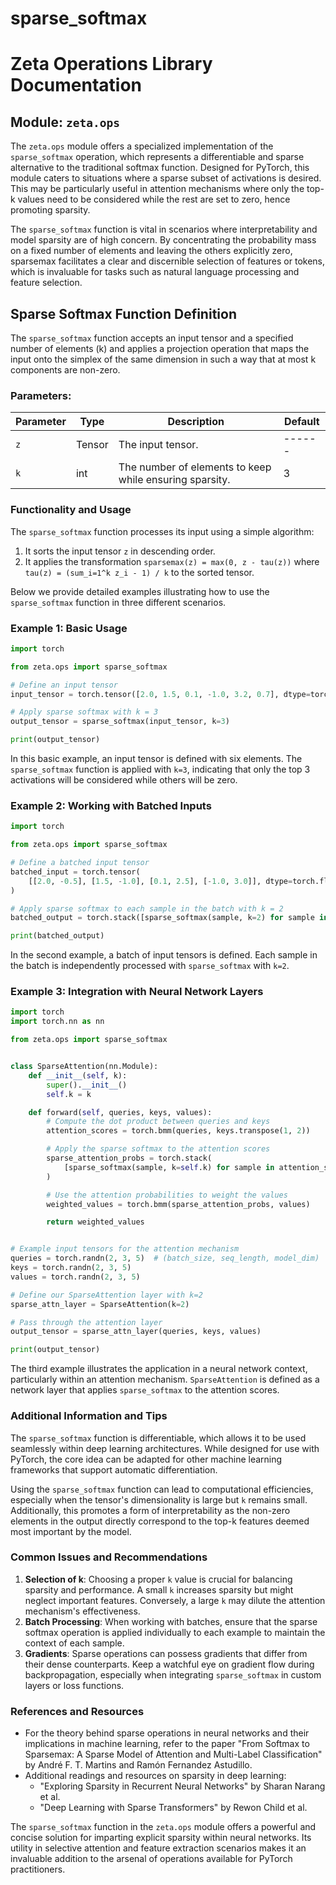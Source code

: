 # sparse_softmax

# Zeta Operations Library Documentation

## Module: `zeta.ops`

The `zeta.ops` module offers a specialized implementation of the `sparse_softmax` operation, which represents a differentiable and sparse alternative to the traditional softmax function. Designed for PyTorch, this module caters to situations where a sparse subset of activations is desired. This may be particularly useful in attention mechanisms where only the top-k values need to be considered while the rest are set to zero, hence promoting sparsity.

The `sparse_softmax` function is vital in scenarios where interpretability and model sparsity are of high concern. By concentrating the probability mass on a fixed number of elements and leaving the others explicitly zero, sparsemax facilitates a clear and discernible selection of features or tokens, which is invaluable for tasks such as natural language processing and feature selection.

## Sparse Softmax Function Definition

The `sparse_softmax` function accepts an input tensor and a specified number of elements (k) and applies a projection operation that maps the input onto the simplex of the same dimension in such a way that at most k components are non-zero.

### Parameters:

| Parameter | Type   | Description                                        | Default |
|-----------|--------|----------------------------------------------------|---------|
| `z`       | Tensor | The input tensor.                                  | ------  |
| `k`       | int    | The number of elements to keep while ensuring sparsity.| 3       |

### Functionality and Usage

The `sparse_softmax` function processes its input using a simple algorithm:

1. It sorts the input tensor `z` in descending order.
2. It applies the transformation `sparsemax(z) = max(0, z - tau(z))` where `tau(z) = (sum_i=1^k z_i - 1) / k` to the sorted tensor.

Below we provide detailed examples illustrating how to use the `sparse_softmax` function in three different scenarios.

### Example 1: Basic Usage

```python
import torch

from zeta.ops import sparse_softmax

# Define an input tensor
input_tensor = torch.tensor([2.0, 1.5, 0.1, -1.0, 3.2, 0.7], dtype=torch.float32)

# Apply sparse softmax with k = 3
output_tensor = sparse_softmax(input_tensor, k=3)

print(output_tensor)
```

In this basic example, an input tensor is defined with six elements. The `sparse_softmax` function is applied with `k=3`, indicating that only the top 3 activations will be considered while others will be zero.

### Example 2: Working with Batched Inputs

```python
import torch

from zeta.ops import sparse_softmax

# Define a batched input tensor
batched_input = torch.tensor(
    [[2.0, -0.5], [1.5, -1.0], [0.1, 2.5], [-1.0, 3.0]], dtype=torch.float32
)

# Apply sparse softmax to each sample in the batch with k = 2
batched_output = torch.stack([sparse_softmax(sample, k=2) for sample in batched_input])

print(batched_output)
```

In the second example, a batch of input tensors is defined. Each sample in the batch is independently processed with `sparse_softmax` with `k=2`.

### Example 3: Integration with Neural Network Layers

```python
import torch
import torch.nn as nn

from zeta.ops import sparse_softmax


class SparseAttention(nn.Module):
    def __init__(self, k):
        super().__init__()
        self.k = k

    def forward(self, queries, keys, values):
        # Compute the dot product between queries and keys
        attention_scores = torch.bmm(queries, keys.transpose(1, 2))

        # Apply the sparse softmax to the attention scores
        sparse_attention_probs = torch.stack(
            [sparse_softmax(sample, k=self.k) for sample in attention_scores]
        )

        # Use the attention probabilities to weight the values
        weighted_values = torch.bmm(sparse_attention_probs, values)

        return weighted_values


# Example input tensors for the attention mechanism
queries = torch.randn(2, 3, 5)  # (batch_size, seq_length, model_dim)
keys = torch.randn(2, 3, 5)
values = torch.randn(2, 3, 5)

# Define our SparseAttention layer with k=2
sparse_attn_layer = SparseAttention(k=2)

# Pass through the attention layer
output_tensor = sparse_attn_layer(queries, keys, values)

print(output_tensor)
```

The third example illustrates the application in a neural network context, particularly within an attention mechanism. `SparseAttention` is defined as a network layer that applies `sparse_softmax` to the attention scores.

### Additional Information and Tips

The `sparse_softmax` function is differentiable, which allows it to be used seamlessly within deep learning architectures. While designed for use with PyTorch, the core idea can be adapted for other machine learning frameworks that support automatic differentiation.

Using the `sparse_softmax` function can lead to computational efficiencies, especially when the tensor's dimensionality is large but `k` remains small. Additionally, this promotes a form of interpretability as the non-zero elements in the output directly correspond to the top-k features deemed most important by the model.

### Common Issues and Recommendations

1. **Selection of k**: Choosing a proper `k` value is crucial for balancing sparsity and performance. A small `k` increases sparsity but might neglect important features. Conversely, a large `k` may dilute the attention mechanism's effectiveness.
2. **Batch Processing**: When working with batches, ensure that the sparse softmax operation is applied individually to each example to maintain the context of each sample.
3. **Gradients**: Sparse operations can possess gradients that differ from their dense counterparts. Keep a watchful eye on gradient flow during backpropagation, especially when integrating `sparse_softmax` in custom layers or loss functions.

### References and Resources

- For the theory behind sparse operations in neural networks and their implications in machine learning, refer to the paper "From Softmax to Sparsemax: A Sparse Model of Attention and Multi-Label Classification" by André F. T. Martins and Ramón Fernandez Astudillo.
- Additional readings and resources on sparsity in deep learning:
  - "Exploring Sparsity in Recurrent Neural Networks" by Sharan Narang et al.
  - "Deep Learning with Sparse Transformers" by Rewon Child et al.

The `sparse_softmax` function in the `zeta.ops` module offers a powerful and concise solution for imparting explicit sparsity within neural networks. Its utility in selective attention and feature extraction scenarios makes it an invaluable addition to the arsenal of operations available for PyTorch practitioners.
